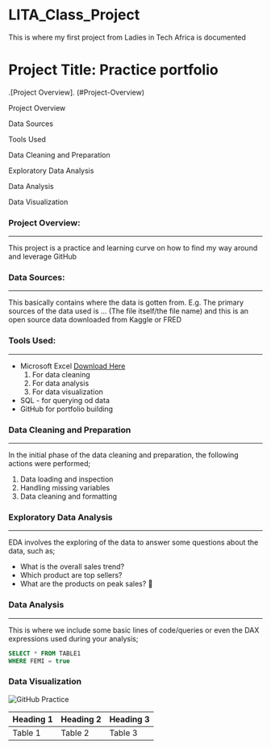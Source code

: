# LITA_Class_Project
This is where my first project from Ladies in Tech Africa is documented  

# Project Title: Practice portfolio

.[Project Overview]. (#Project-Overview)

Project Overview

Data Sources

Tools Used

Data Cleaning and Preparation

Exploratory Data Analysis

Data Analysis

Data Visualization


### Project Overview: 
---
This project is a practice and learning curve on how to find my way around and leverage GitHub

### Data Sources: 
---
This basically contains where the data is gotten from. E.g. The primary sources of the data used is ... (The file itself/the file name) and this is an open source data downloaded from Kaggle or FRED

### Tools Used:
---
- Microsoft Excel [Download Here](https://www.microsoft.com)
  1. For data cleaning
  2. For data analysis
  3. For data visualization
- SQL - for querying od data
- GitHub for portfolio building

### Data Cleaning and Preparation
---
In the initial phase of the data cleaning and preparation, the following actions were performed;
1. Data loading and inspection
2. Handling missing variables
3. Data cleaning and formatting

### Exploratory Data Analysis
---
EDA involves the exploring of the data to answer some questions about the data, such as;
- What is the overall sales trend?
- Which product are top sellers?
- What are the products on peak sales? 👀

### Data Analysis
---
This is where we include some basic lines of code/queries or even the DAX expressions used during your analysis;

```SQL
SELECT * FROM TABLE1
WHERE FEMI = true
```

### Data Visualization
![GitHub Practice](https://github.com/user-attachments/assets/6afecfc1-6f08-4505-86c3-2eaba2373f54)


|Heading 1| Heading 2| Heading 3|
|---------|----------|----------|
|Table 1| Table 2| Table 3|


